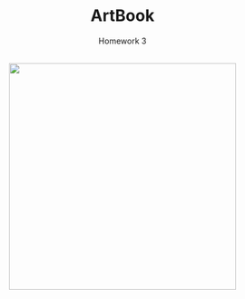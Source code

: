 <h1 align="center">ArtBook</h1>
<p align="center">  
Homework 3
  </p>
</br>

<div align="center">
  <img src="https://user-images.githubusercontent.com/57602386/229515715-fcddc7a4-7959-4788-a2ea-8789d242f032.png" width=400>
<div/>
